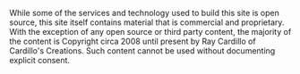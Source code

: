 While some of the services and technology used to build this site is open source, this site itself contains material that is commercial and proprietary. With the exception of any open source or third party content, the majority of the content is Copyright circa 2008 until present by Ray Cardillo of Cardillo's Creations. Such content cannot be used without documenting explicit consent.
